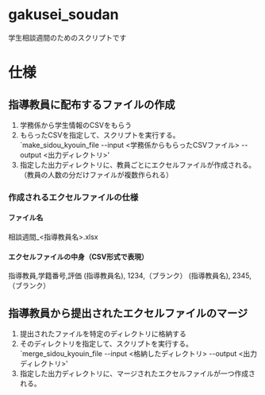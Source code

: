 # gakusei_soudan
学生相談週間のためのスクリプトです

# 仕様

## 指導教員に配布するファイルの作成
1. 学務係から学生情報のCSVをもらう
2. もらったCSVを指定して、スクリプトを実行する。 `make_sidou_kyouin_file --input <学務係からもらったCSVファイル> --output <出力ディレクトリ>'
3. 指定した出力ディレクトリに、教員ごとにエクセルファイルが作成される。（教員の人数の分だけファイルが複数作られる）

### 作成されるエクセルファイルの仕様

#### ファイル名
相談週間_<指導教員名>.xlsx

#### エクセルファイルの中身（CSV形式で表現）
指導教員,学籍番号,評価
(指導教員名), 1234,（ブランク）
(指導教員名), 2345,（ブランク）


## 指導教員から提出されたエクセルファイルのマージ
1. 提出されたファイルを特定のディレクトリに格納する
2. そのディレクトリを指定して、スクリプトを実行する。 `merge_sidou_kyouin_file --input <格納したディレクトリ> --output <出力ディレクトリ>'
3. 指定した出力ディレクトリに、マージされたエクセルファイルが一つ作成される。

